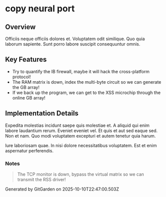 # copy neural port

## Overview
Officiis neque officiis dolores et. Voluptatem odit similique. Quo quia laborum sapiente. Sunt porro labore suscipit consequuntur omnis.

## Key Features
- Try to quantify the IB firewall, maybe it will hack the cross-platform protocol!
- The RAM matrix is down, index the multi-byte circuit so we can generate the GB array!
- If we back up the program, we can get to the XSS microchip through the online GB array!

## Implementation Details
Expedita molestias incidunt saepe quis molestiae et. A aliquid qui enim labore laudantium rerum. Eveniet eveniet vel. Et quis et aut sed eaque sed. Non et nam. Quo modi voluptatem excepturi et autem tenetur quia harum.
 Iure laboriosam quae. In nisi dolore necessitatibus voluptatem. Est et enim aspernatur perferendis.

### Notes
> The TCP monitor is down, bypass the virtual matrix so we can transmit the RSS driver!

Generated by GitGarden on 2025-10-10T22:47:00.503Z